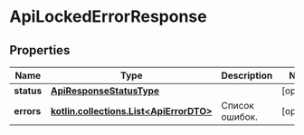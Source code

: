 
# ApiLockedErrorResponse

## Properties
| Name | Type | Description | Notes |
| ------------ | ------------- | ------------- | ------------- |
| **status** | [**ApiResponseStatusType**](ApiResponseStatusType.md) |  |  [optional] |
| **errors** | [**kotlin.collections.List&lt;ApiErrorDTO&gt;**](ApiErrorDTO.md) | Список ошибок. |  [optional] |



